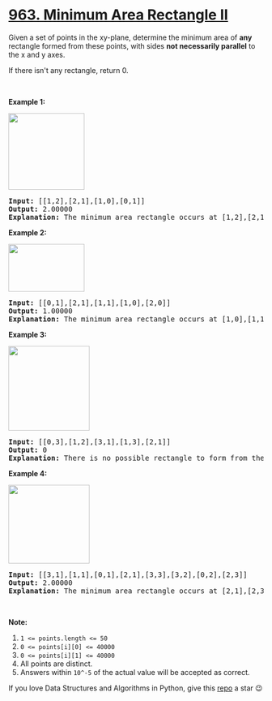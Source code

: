 # [963. Minimum Area Rectangle II][title]

<p>Given a set of points in the xy-plane, determine the minimum area of <strong>any</strong> rectangle formed from these points, with sides <strong>not necessarily parallel</strong> to the x and y axes.</p>
<p>If there isn't any rectangle, return 0.</p>
<p> </p>
<p><strong>Example 1:</strong></p>
<p><img alt="" src="https://assets.leetcode.com/uploads/2018/12/21/1a.png" style="width: 150px; height: 151px;"/></p>
<pre><strong>Input: </strong><span id="example-input-1-1">[[1,2],[2,1],[1,0],[0,1]]</span>
<strong>Output: </strong><span id="example-output-1">2.00000
<strong>Explanation:</strong> </span><span>The minimum area rectangle occurs at [1,2],[2,1],[1,0],[0,1], with an area of 2.</span>
</pre>

<p><strong>Example 2:</strong></p>
<p><img alt="" src="https://assets.leetcode.com/uploads/2018/12/22/2.png" style="width: 150px; height: 94px;"/></p>
<pre><strong>Input: </strong><span id="example-input-2-1">[[0,1],[2,1],[1,1],[1,0],[2,0]]</span>
<strong>Output: </strong><span id="example-output-2">1.00000
</span><strong>Explanation:</strong> The minimum area rectangle occurs at [1,0],[1,1],[2,1],[2,0], with an area of 1.
</pre>

<p><strong>Example 3:</strong></p>
<p><img alt="" src="https://assets.leetcode.com/uploads/2018/12/22/3.png" style="width: 160px; height: 167px;"/></p>
<pre><strong>Input: </strong><span id="example-input-3-1">[[0,3],[1,2],[3,1],[1,3],[2,1]]</span>
<strong>Output: </strong><span id="example-output-3">0
</span><span><strong>Explanation:</strong> There is no possible rectangle to form from these points.</span>
</pre>

<p><strong>Example 4:</strong></p>
<p><img alt="" src="https://assets.leetcode.com/uploads/2018/12/21/4c.png" style="width: 160px; height: 155px;"/></p>
<pre><strong>Input: </strong><span id="example-input-4-1">[[3,1],[1,1],[0,1],[2,1],[3,3],[3,2],[0,2],[2,3]]</span>
<strong>Output: </strong><span id="example-output-4">2.00000
</span><span><strong>Explanation:</strong> The minimum area rectangle occurs at [2,1],[2,3],[3,3],[3,1], with an area of 2.</span>
</pre>

<p> </p>


<p><strong>Note:</strong></p>
<ol>
<li><code>1 &lt;= points.length &lt;= 50</code></li>
<li><code>0 &lt;= points[i][0] &lt;= 40000</code></li>
<li><code>0 &lt;= points[i][1] &lt;= 40000</code></li>
<li>All points are distinct.</li>
<li>Answers within <code>10^-5</code> of the actual value will be accepted as correct.</li>
</ol>


If you love Data Structures and Algorithms in Python, give this [repo][me] a star :wink:

[title]: https://leetcode.com/problems/minimum-area-rectangle-ii
[me]: https://github.com/bumblebee211196/awesome-python-leetcode